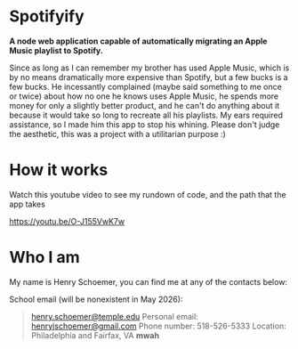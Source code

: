 # Spotifyify
**A node web application capable of automatically migrating an Apple Music playlist to Spotify.**

Since as long as I can remember my brother has used Apple Music, which is by no means dramatically more expensive than Spotify, but a few bucks is a few bucks. He incessantly complained (maybe said something to me once or twice) about how no one he knows uses Apple Music, he spends more money for only a slightly better product, and he can't do anything about it because it would take so long to recreate all his playlists. My ears required assistance, so I made him this app to stop his whining. Please don't judge the aesthetic, this was a project with a utilitarian purpose :)

# How it works
Watch this youtube video to see my rundown of code, and the path that the app takes

https://youtu.be/O-J155VwK7w

# Who I am
My name is Henry Schoemer, you can find me at any of the contacts below:

School email (will be nonexistent in May 2026): 
> henry.schoemer@temple.edu
Personal email:
> henryjschoemer@gmail.com
Phone number:
> 518-526-5333
Location:
> Philadelphia and Fairfax, VA
**mwah**
